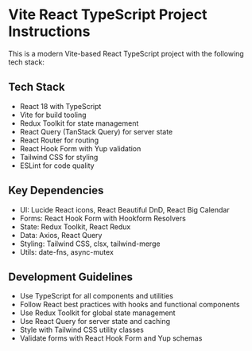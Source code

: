 # Vite React TypeScript Project Instructions

This is a modern Vite-based React TypeScript project with the following tech stack:

## Tech Stack
- React 18 with TypeScript
- Vite for build tooling
- Redux Toolkit for state management
- React Query (TanStack Query) for server state
- React Router for routing
- React Hook Form with Yup validation
- Tailwind CSS for styling
- ESLint for code quality

## Key Dependencies
- UI: Lucide React icons, React Beautiful DnD, React Big Calendar
- Forms: React Hook Form with Hookform Resolvers
- State: Redux Toolkit, React Redux
- Data: Axios, React Query
- Styling: Tailwind CSS, clsx, tailwind-merge
- Utils: date-fns, async-mutex

## Development Guidelines
- Use TypeScript for all components and utilities
- Follow React best practices with hooks and functional components
- Use Redux Toolkit for global state management
- Use React Query for server state and caching
- Style with Tailwind CSS utility classes
- Validate forms with React Hook Form and Yup schemas
